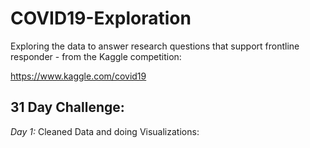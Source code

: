 # COVID19-Exploration
Exploring the data to answer research questions that support frontline responder - from the Kaggle competition:

https://www.kaggle.com/covid19

## 31 Day Challenge:

*Day 1:* Cleaned Data and doing Visualizations:
